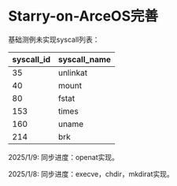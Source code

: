 # Starry-on-ArceOS完善

基础测例未实现syscall列表：

| syscall_id | syscall_name |
| ---------- | ------------ |
| 35         | unlinkat     |
| 40         | mount        |
| 80         | fstat        |
| 153        | times        |
| 160        | uname        |
| 214        | brk          |

2025/1/9: 同步进度：openat实现。

2025/1/8: 同步进度：execve，chdir，mkdirat实现。